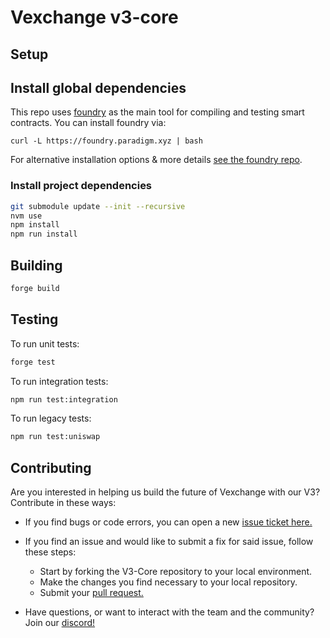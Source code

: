 # Vexchange v3-core

## Setup

## Install global dependencies

This repo uses [foundry](https://github.com/foundry-rs/foundry)
as the main tool for compiling and testing smart contracts. You can install
foundry via:

```shell
curl -L https://foundry.paradigm.xyz | bash
```

For alternative installation options & more details [see the foundry repo](https://github.com/foundry-rs/foundry).

### Install project dependencies

```bash
git submodule update --init --recursive
nvm use
npm install
npm run install 
```

## Building

```bash
forge build
```

## Testing

To run unit tests:

```bash
forge test
```

To run integration tests:

```bash
npm run test:integration
```

To run legacy tests:

```bash
npm run test:uniswap
```

## Contributing

Are you interested in helping us build the future of Vexchange with our V3?
Contribute in these ways:

- If you find bugs or code errors, you can open a new
[issue ticket here.](https://https://github.com/vexchange/v3-core/issues/new)

- If you find an issue and would like to submit a fix for said issue, follow
these steps:
  - Start by forking the V3-Core repository to your local environment.
  - Make the changes you find necessary to your local repository.
  - Submit your [pull request.](https://github.com/vexchange/v3-core/compare)

- Have questions, or want to interact with the team and the community?
Join our [discord!](https://discord.gg/vexchange)
